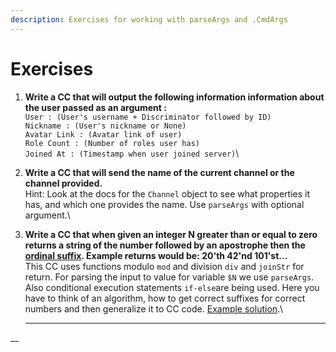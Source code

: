 ```yaml
---
description: Exercises for working with parseArgs and .CmdArgs
---
```


# Exercises

1. **Write a CC that will output the following information information about the user passed as an argument :**\
   `User : (User's username + Discriminator followed by ID)`\
   `Nickname : (User's nickname or None)`\
   `Avatar Link : (Avatar link of user)`\
   `Role Count : (Number of roles user has)`\
   `Joined At : (Timestamp when user joined server)`\

2. **Write a CC that will send the name of the current channel or the channel provided.**\
   Hint: Look at the docs for the `Channel` object to see what properties it has, and which one provides the name. Use `parseArgs` with optional argument.\\
3.  **Write a CC that when given an integer N greater than or equal to zero returns a string of the number followed by an apostrophe then the** [**ordinal suffix**](https://en.wikipedia.org/wiki/Ordinal\_numeral)**. Example returns would be: 20'th 42'nd 101'st...**\
    This CC uses functions modulo `mod` and division `div` and `joinStr` for return. For parsing the input to value for variable `$N` we use `parseArgs`. Also conditional execution statements `if-else`are being used. Here you have to think of an algorithm, how to get correct suffixes for correct numbers and then generalize it to CC code. [Example solution](https://pastebin.com/AdSYe5k8).\\

    ***

\_\_
